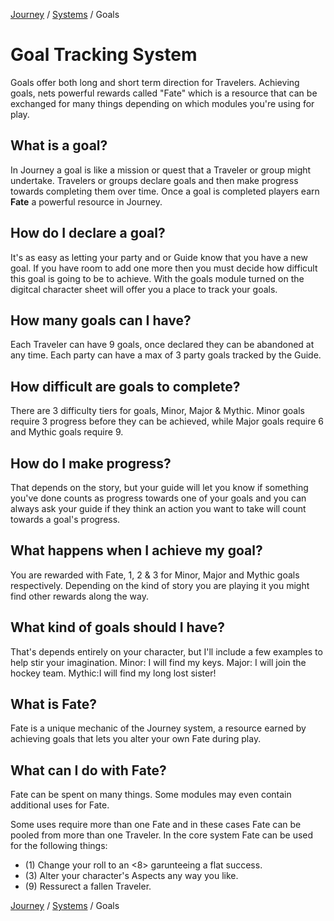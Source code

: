[Journey](/journey.md) / [Systems](content.md) / Goals

# Goal Tracking System

Goals offer both long and short term direction for Travelers. Achieving goals, nets powerful rewards called "Fate" which is a resource that can be exchanged for many things depending on which modules you're using for play.

## What is a goal?
In Journey a goal is like a mission or quest that a Traveler or group might undertake. Travelers or groups declare goals and then make progress towards completing them over time. Once a goal is completed players earn **Fate** a powerful resource in Journey.

## How do I declare a goal?
It's as easy as letting your party and or Guide know that you have a new goal. If you have room to add one more then you must decide how difficult this goal is going to be to achieve. With the goals module turned on the digitcal character sheet will offer you a place to track your goals.

## How many goals can I have?
Each Traveler can have 9 goals, once declared they can be abandoned at any time. Each party can have a max of 3 party goals tracked by the Guide.

## How difficult are goals to complete?
There are 3 difficulty tiers for goals, Minor, Major & Mythic. Minor goals require 3 progress before they can be achieved, while Major goals require 6 and Mythic goals require 9.

## How do I make progress?
That depends on the story, but your guide will let you know if something you've done counts as progress towards one of your goals and you can always ask your guide if they think an action you want to take will count towards a goal's progress.

## What happens when I achieve my goal?
You are rewarded with Fate, 1, 2 & 3 for Minor, Major and Mythic goals respectively. Depending on the kind of story you are playing it you might find other rewards along the way.

## What kind of goals should I have?
That's depends entirely on your character, but I'll include a few examples to help stir your imagination.
Minor: I will find my keys.
Major: I will join the hockey team.
Mythic:I will find my long lost sister!

## What is Fate?
Fate is a unique mechanic of the Journey system, a resource earned by achieving goals that lets you alter your own Fate during play.

## What can I do with Fate?
Fate can be spent on many things. Some modules may even contain additional uses for Fate.

Some uses require more than one Fate and in these cases Fate can be pooled from more than one Traveler. In the core system Fate can be used for the following things:

- (1) Change your roll to an <8> garunteeing a flat success.
- (3) Alter your character's Aspects any way you like.
- (9) Ressurect a fallen Traveler.

[Journey](/journey.md) / [Systems](content.md) / Goals